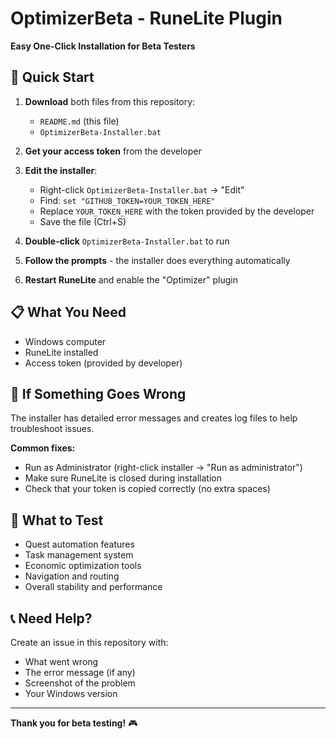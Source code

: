 # OptimizerBeta - RuneLite Plugin

**Easy One-Click Installation for Beta Testers**

## 🚀 Quick Start

1. **Download** both files from this repository:
   - `README.md` (this file)
   - `OptimizerBeta-Installer.bat`

2. **Get your access token** from the developer

3. **Edit the installer**:
   - Right-click `OptimizerBeta-Installer.bat` → "Edit"
   - Find: `set "GITHUB_TOKEN=YOUR_TOKEN_HERE"`
   - Replace `YOUR_TOKEN_HERE` with the token provided by the developer
   - Save the file (Ctrl+S)

4. **Double-click** `OptimizerBeta-Installer.bat` to run

5. **Follow the prompts** - the installer does everything automatically

6. **Restart RuneLite** and enable the "Optimizer" plugin

## 📋 What You Need

- Windows computer
- RuneLite installed
- Access token (provided by developer)

## 🔧 If Something Goes Wrong

The installer has detailed error messages and creates log files to help troubleshoot issues.

**Common fixes:**
- Run as Administrator (right-click installer → "Run as administrator")
- Make sure RuneLite is closed during installation
- Check that your token is copied correctly (no extra spaces)

## 🧪 What to Test

- Quest automation features
- Task management system
- Economic optimization tools
- Navigation and routing
- Overall stability and performance

## 📞 Need Help?

Create an issue in this repository with:
- What went wrong
- The error message (if any)
- Screenshot of the problem
- Your Windows version

---

**Thank you for beta testing!** 🎮